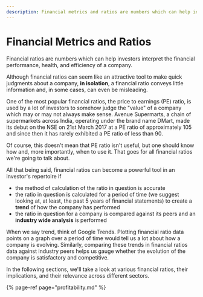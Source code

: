 ```yaml
---
description: Financial metrics and ratios are numbers which can help investors interpret the financial performance, health, and efficiency of a company.
---
```


# Financial Metrics and Ratios

Financial ratios are numbers which can help investors interpret the financial performance, health, and efficiency of a company.

Although financial ratios can seem like an attractive tool to make quick judgments about a company, **in isolation**, a financial ratio conveys little information and, in some cases, can even be misleading.

One of the most popular financial ratios, the price to earnings (PE) ratio, is used by a lot of investors to somehow judge the "value" of a company which may or may not always make sense. Avenue Supermarts, a chain of supermarkets across India, operating under the brand name DMart, made its debut on the NSE on 21st March 2017 at a PE ratio of approximately 105 and since then it has rarely exhibited a PE ratio of less than 90.

Of course, this doesn't mean that PE ratio isn't useful, but one should know how and, more importantly, when to use it. That goes for all financial ratios we're going to talk about.

All that being said, financial ratios can become a powerful tool in an investor's repertoire if

-   the method of calculation of the ratio in question is accurate
-   the ratio in question is calculated for a period of time (we suggest looking at, at least, the past 5 years of financial statements) to create a **trend** of how the company has performed
-   the ratio in question for a company is compared against its peers and an **industry wide analysis** is performed

When we say trend, think of Google Trends. Plotting financial ratio data points on a graph over a period of time would tell us a lot about how a company is evolving. Similarly, comparing these trends in financial ratios data against industry peers helps us gauge whether the evolution of the company is satisfactory and competitive.

In the following sections, we'll take a look at various financial ratios, their implications, and their relevance across different sectors.

{% page-ref page="profitability.md" %}
